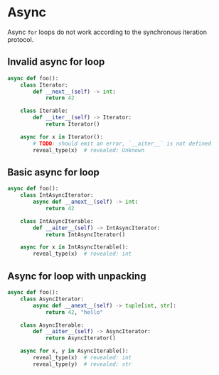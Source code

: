 # Async

Async `for` loops do not work according to the synchronous iteration protocol.

## Invalid async for loop

```py
async def foo():
    class Iterator:
        def __next__(self) -> int:
            return 42

    class Iterable:
        def __iter__(self) -> Iterator:
            return Iterator()

    async for x in Iterator():
        # TODO: should emit an error, `__aiter__` is not defined
        reveal_type(x)  # revealed: Unknown
```

## Basic async for loop

```py
async def foo():
    class IntAsyncIterator:
        async def __anext__(self) -> int:
            return 42

    class IntAsyncIterable:
        def __aiter__(self) -> IntAsyncIterator:
            return IntAsyncIterator()

    async for x in IntAsyncIterable():
        reveal_type(x)  # revealed: int
```

## Async for loop with unpacking

```py
async def foo():
    class AsyncIterator:
        async def __anext__(self) -> tuple[int, str]:
            return 42, "hello"

    class AsyncIterable:
        def __aiter__(self) -> AsyncIterator:
            return AsyncIterator()

    async for x, y in AsyncIterable():
        reveal_type(x)  # revealed: int
        reveal_type(y)  # revealed: str
```
